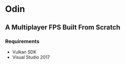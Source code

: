 # Odin
## A Multiplayer FPS Built From Scratch

### Requirements
 * Vulkan SDK
 * Visual Studio 2017